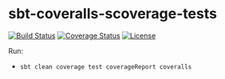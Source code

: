 # sbt-coveralls-scoverage-tests

[![Build Status](https://travis-ci.org/gslowikowski/sbt-coveralls-scoverage-tests.png?branch=master)](https://travis-ci.org/gslowikowski/sbt-coveralls-scoverage-tests)
[![Coverage Status](https://coveralls.io/repos/github/gslowikowski/sbt-coveralls-scoverage-tests/badge.svg?branch=master)](https://coveralls.io/github/gslowikowski/sbt-coveralls-scoverage-tests?branch=master)
[![License](http://img.shields.io/:license-Apache%202-blue.svg)](http://www.apache.org/licenses/LICENSE-2.0.txt)

Run:

- `sbt clean coverage test coverageReport coveralls`
